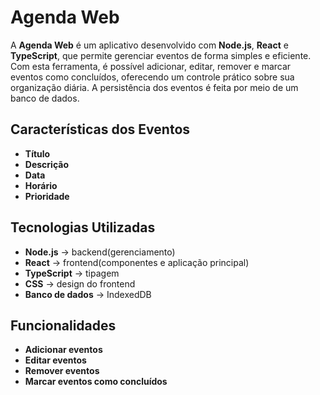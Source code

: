 # Agenda Web

A **Agenda Web** é um aplicativo desenvolvido com **Node.js**, **React** e **TypeScript**, que permite gerenciar eventos de forma simples e eficiente. 
Com esta ferramenta, é possível adicionar, editar, remover e marcar eventos como concluídos, oferecendo um controle prático sobre sua organização diária.
A persistência dos eventos é feita por meio de um banco de dados.

## Características dos Eventos
- **Título**
- **Descrição**
- **Data**
- **Horário**
- **Prioridade**

## Tecnologias Utilizadas
- **Node.js** -> backend(gerenciamento)
- **React** -> frontend(componentes e aplicação principal)
- **TypeScript** -> tipagem
- **CSS** -> design do frontend
- **Banco de dados** -> IndexedDB

## Funcionalidades
- **Adicionar eventos**
- **Editar eventos**
- **Remover eventos**
- **Marcar eventos como concluídos**
